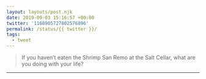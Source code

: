 ```yaml
---
layout: layouts/post.njk
date: 2019-09-03 15:16:57 +00:00
twitter: '1168905727802576896'
permalink: /status/{{ twitter }}/
tags: 
  - tweet
---
```


> If you haven’t eaten the Shrimp San Remo at the Salt Cellar, what are you doing with your life?

---
